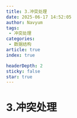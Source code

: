 ```yaml
---
title: 3.冲突处理
date: 2025-06-17 14:52:05
author: Navyum
tags: 
 - 冲突处理
categories: 
 - 数据结构
article: true
index: true

headerDepth: 2
sticky: false
star: true
---
```



# 3.冲突处理
